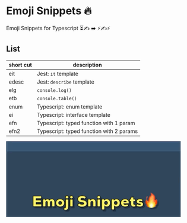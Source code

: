 # Emoji Snippets 🔥

Emoji Snippets for Typescript
⏳✍️ ➡️ ⚡✍️⚡

## List

| short cut | description                              |
| --------- | ---------------------------------------- |
| eit       | Jest: `it` template                      |
| edesc     | Jest: `describe` template                |
| elg       | `console.log()`                          |
| etb       | `console.table()`                        |
| enum      | Typescript: enum template                |
| ei        | Typescript: interface template           |
| efn       | Typescript: typed function with 1 param  |
| efn2      | Typescript: typed function with 2 params |

![action](images/emoji-snippets.gif)
